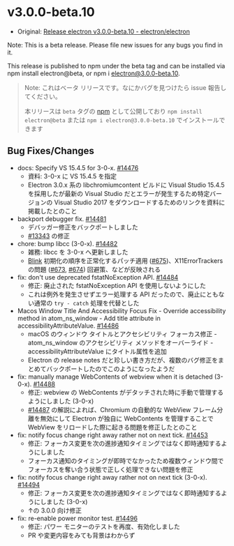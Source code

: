 # v3.0.0-beta.10

* Original: [Release electron v3.0.0-beta.10 - electron/electron](https://github.com/electron/electron/releases/tag/v3.0.0-beta.10)

Note: This is a beta release. Please file new issues for any bugs you find in it.

This release is published to npm under the beta tag and can be installed via npm install electron@beta, or npm i electron@3.0.0-beta.10.

> Note: これはベータ リリースです。なにかバグを見つけたら issue 報告してください。
>
> 本リリースは `beta` タグの [npm](https://www.npmjs.com/package/electron) として公開しており `npm install electron@beta` または `npm i electron@3.0.0-beta.10` でインストールできます

## Bug Fixes/Changes

* docs: Specify VS 15.4.5 for 3-0-x. [#14476](https://github.com/electron/electron/pull/14476)
  * 資料: 3-0-x に VS 15.4.5 を指定
  * Electron 3.0.x 系の libchromiumcontent ビルドに Visual Studio 15.4.5 を採用したが最新の Visual Studio だとエラーが発生するため特定バージョンの Visual Studio 2017 をダウンロードするためのリンクを資料に掲載したとのこと
* backport debugger fix. [#14481](https://github.com/electron/electron/pull/14481)
  * デバッガー修正をバックポートしました
  * [#13343](https://github.com/electron/electron/issues/13343) の修正
* chore: bump libcc (3-0-x). [#14482](https://github.com/electron/electron/pull/14482)
  * 雑務: libcc を 3-0-x へ更新しました
  * [Blink](https://www.chromium.org/blink) 初期化の順序を正常化するパッチ適用 ([#675](https://github.com/electron/electron/issues/675))、X11ErrorTrackers の問題 ([#673](https://github.com/electron/electron/issues/673), [#674](https://github.com/electron/electron/pull/674))  回避策、などが反映される
* fix: don't use deprecated fstatNoException API. [#14484](https://github.com/electron/electron/pull/14484)
  * 修正: 廃止された fstatNoException API を使用しないようにした
  * これは例外を発生させずエラー処理する API だったので、廃止にともない通常の `try - catch` 処理を代替とした
* Macos Window Title And Accessibility Focus Fix - Override accessibility method in atom_ns_window - Add title attribute in accessibilityAttributeValue. [#14486](https://github.com/electron/electron/pull/14486)
  * macOS のウィンドウ タイトルとアクセシビリティ フォーカス修正 - atom_ns_window のアクセシビリティ メソッドをオーバーライド - accessibilityAttributeValue にタイトル属性を追加
  * Electron の release notes だと珍しい書き方だが、複数のバグ修正をまとめてバックポートしたのでこのようになったようだ
* fix: manually manage WebContents of webview when it is detached (3-0-x). [#14488](https://github.com/electron/electron/pull/14488)
  * 修正: webview の WebContents がデタッチされた時に手動で管理するようにしました (3-0-x)
  * [#14487](https://github.com/electron/electron/pull/14487) の解説によれば、Chromium の自動的な WebView フレーム分離を無効にして Electron が独自に WebContents を管理することで WebView をリロードした際に起きる問題を修正したとのこと
* fix: notify focus change right away rather not on next tick. [#14453](https://github.com/electron/electron/pull/14453)
  * 修正: フォーカス変更を次の進捗通知タイミングではなく即時通知するようにしました
  * フォーカス通知のタイミングが即時でなかったため複数ウィンドウ間でフォーカスを奪い合う状態で正しく処理できない問題を修正
* fix: notify focus change right away rather not on next tick (3-0-x). [#14494](https://github.com/electron/electron/pull/14494)
  * 修正: フォーカス変更を次の進捗通知タイミングではなく即時通知するようにしました  (3-0-x)
  * ↑の 3.0.0 向け修正
* fix: re-enable power monitor test. [#14496](https://github.com/electron/electron/pull/14496)
  * 修正: パワー モニターのテストを再度、有効化しました
  * PR や変更内容をみても背景はわからず
